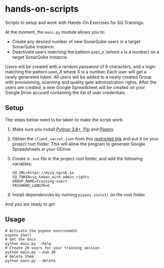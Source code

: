 # hands-on-scripts
Scripts to setup and work with Hands-On Exercises for SQ Trainings. 

At the moment, the `main.py` module allows you to:

* Create any desired number of new SonarQube users in a target SonarQube instance. 
* Deactivate users matching the pattern *user_x* (where x is a number) on a target SonarQube instance.

Users will be created with a random password of 6 characters, and a login matching the pattern *user_X* where X is a number. Each user will get a newly generated token. All users will be added to a newly created Group with provisioning, scanning and quality gate administration rights. After the users are created, a new Google Spreadsheet will be created on your Google Drive account containing the list of user credentials. 

## Setup
The steps below need to be taken to make the script work:

1. Make sure you install [Python 3.8+](https://www.python.org/downloads/), [Pip](https://pip.pypa.io/en/stable/installing/) and [Pipenv](https://pypi.org/project/pipenv/)
2. Obtain the `client_secret.json` from this [restricted link](https://drive.google.com/file/d/1n3o7E-fBmo5ksMRaBVDBNQG3QQlgIGeo/view?usp=sharing) and put it on your project root folder. This will allow the program to generate Google Spreadsheets in your GDrive.
3. Create a `.env` file in the project root folder, and add the following variables:

    ```
    SQ_URL=https://mysq.ngrok.io
    SQ_TOKEN=sq_token_with_admin_rights
    GROUP_NAME=training-users
    PASSWORD_LENGTH=6

4. Install dependencies by running `pipenv install` on the root folder. 

And you are ready to go! 

## Usage

```
# Activate the pipenv environment
pipenv shell
# Get the docs
python main.py --help
# Create 20 users for your training session
python main.py --num 20
# Delete them
python main.py --delete

